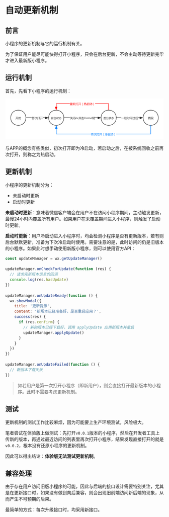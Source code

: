 # 自动更新机制

## 前言

小程序的更新机制与它的运行机制有关。

为了保证用户能尽可能快得打开小程序，只会在后台更新，不会主动等待更新完毕才进入最新版小程序。

## 运行机制

首先，先看下小程序的运行机制：

![](images/update/work-flow.png)

与APP的概念有些类似，初次打开即为冷启动，若启动之后，在被系统回收之前再次打开，则称之为热启动。

## 更新机制

小程序的更新机制分为：

- 未启动时更新
- 启动时更新

**未启动时更新**：意味着微信客户端会在用户不在访问小程序期间，主动触发更新，最慢24小时内覆盖所有用户。如果用户在未覆盖期间进入小程序，则触发了启动时更新。

**启动时更新**：用户冷启动进入小程序时，均会检测小程序是否有更新版本，若有则后台默默更新，准备为下次冷启动时使用。需要注意的是，此时访问的仍是旧版本的小程序。如果此时想手动使用新版小程序，则可以使用官方API：

```js
const updateManager = wx.getUpdateManager()

updateManager.onCheckForUpdate(function (res) {
  // 请求完新版本信息的回调
  console.log(res.hasUpdate)
})

updateManager.onUpdateReady(function () {
  wx.showModal({
    title: '更新提示',
    content: '新版本已经准备好，是否重启应用？',
    success(res) {
      if (res.confirm) {
        // 新的版本已经下载好，调用 applyUpdate 应用新版本并重启
        updateManager.applyUpdate()
      }
    }
  })
})

updateManager.onUpdateFailed(function () {
  // 新版本下载失败
})
```

> 如若用户是第一次打开小程序（即新用户），则会直接打开最新版本的小程序。此时不需要考虑更新机制。

## 测试

更新机制的测试工作比较麻烦，因为可能要上生产环境测试，风险极大。

笔者尝试在体验版上做测试：先打开`v0.0.1`版本的小程序，然后在开发者工具上传新的版本，再通过最近访问的列表里再次打开小程序，结果发现直接打开的就是`v0.0.2`，根本没有还原小程序的更新机制。

因此可以得出结论：**体验版无法测试更新机制**。

## 兼容处理

由于存在用户访问旧版小程序的可能，因此与后端的接口设计需要特别关注，尤其是在更新接口时，如果没有做到向后兼容，则会出现旧前端访问新后端的现象，从而产生不可预期的后果。

最简单的方式：每次升级接口时，均采用新接口。